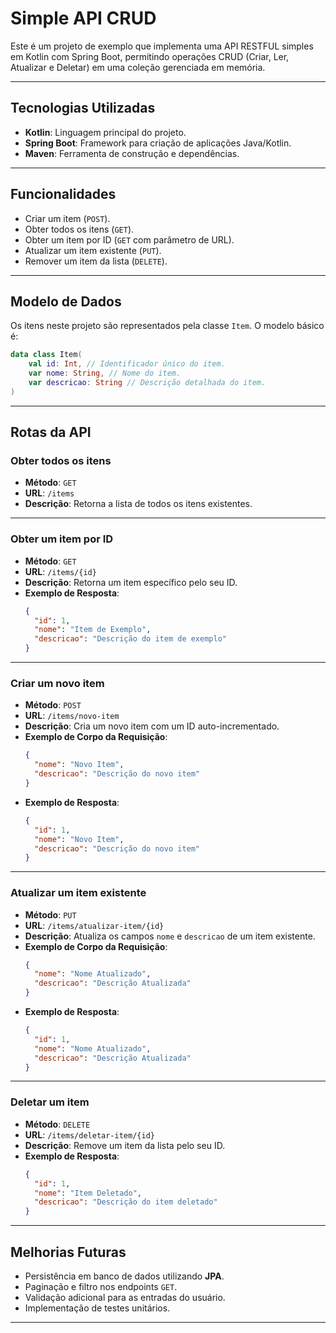 # Simple API CRUD

Este é um projeto de exemplo que implementa uma API RESTFUL simples em Kotlin com Spring Boot, permitindo operações CRUD (Criar, Ler, Atualizar e Deletar) em uma coleção gerenciada em memória.

---

## Tecnologias Utilizadas
- **Kotlin**: Linguagem principal do projeto.
- **Spring Boot**: Framework para criação de aplicações Java/Kotlin.
- **Maven**: Ferramenta de construção e dependências.

---

## Funcionalidades
- Criar um item (`POST`).
- Obter todos os itens (`GET`).
- Obter um item por ID (`GET` com parâmetro de URL).
- Atualizar um item existente (`PUT`).
- Remover um item da lista (`DELETE`).

---

## Modelo de Dados

Os itens neste projeto são representados pela classe `Item`. O modelo básico é:

```kotlin
data class Item(
    val id: Int, // Identificador único do item.
    var nome: String, // Nome do item.
    var descricao: String // Descrição detalhada do item.
)
```

---

## Rotas da API

### Obter todos os itens
- **Método**: `GET`
- **URL**: `/items`
- **Descrição**: Retorna a lista de todos os itens existentes.

---

### Obter um item por ID
- **Método**: `GET`
- **URL**: `/items/{id}`
- **Descrição**: Retorna um item específico pelo seu ID.
- **Exemplo de Resposta**:
    ```json
    {
      "id": 1,
      "nome": "Item de Exemplo",
      "descricao": "Descrição do item de exemplo"
    }
    ```

---

### Criar um novo item
- **Método**: `POST`
- **URL**: `/items/novo-item`
- **Descrição**: Cria um novo item com um ID auto-incrementado.
- **Exemplo de Corpo da Requisição**:
    ```json
    {
      "nome": "Novo Item",
      "descricao": "Descrição do novo item"
    }
    ```
- **Exemplo de Resposta**:
    ```json
    {
      "id": 1,
      "nome": "Novo Item",
      "descricao": "Descrição do novo item"
    }
    ```

---

### Atualizar um item existente
- **Método**: `PUT`
- **URL**: `/items/atualizar-item/{id}`
- **Descrição**: Atualiza os campos `nome` e `descricao` de um item existente.
- **Exemplo de Corpo da Requisição**:
    ```json
    {
      "nome": "Nome Atualizado",
      "descricao": "Descrição Atualizada"
    }
    ```
- **Exemplo de Resposta**:
    ```json
    {
      "id": 1,
      "nome": "Nome Atualizado",
      "descricao": "Descrição Atualizada"
    }
    ```

---

### Deletar um item
- **Método**: `DELETE`
- **URL**: `/items/deletar-item/{id}`
- **Descrição**: Remove um item da lista pelo seu ID.
- **Exemplo de Resposta**:
    ```json
    {
      "id": 1,
      "nome": "Item Deletado",
      "descricao": "Descrição do item deletado"
    }
    ```

---

## Melhorias Futuras
- Persistência em banco de dados utilizando **JPA**.
- Paginação e filtro nos endpoints `GET`.
- Validação adicional para as entradas do usuário.
- Implementação de testes unitários.

---